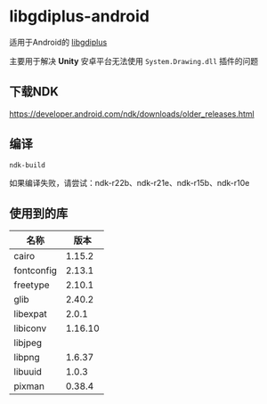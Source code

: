 ﻿# libgdiplus-android
适用于Android的 [libgdiplus](https://github.com/mono/libgdiplus)

主要用于解决 **Unity** 安卓平台无法使用 `System.Drawing.dll` 插件的问题

## 下载NDK
https://developer.android.com/ndk/downloads/older_releases.html

## 编译
```
ndk-build
```

如果编译失败，请尝试：ndk-r22b、ndk-r21e、ndk-r15b、ndk-r10e

## 使用到的库
|    名称    |   版本   |
| ---------- | -------- |
| cairo      |  1.15.2  |
| fontconfig |  2.13.1  |
| freetype   |  2.10.1  |
| glib       |  2.40.2  |
| libexpat   |  2.0.1   |
| libiconv   |  1.16.10 |
| libjpeg    |          |
| libpng     |  1.6.37  |
| libuuid    |  1.0.3   |
| pixman     |  0.38.4  |
